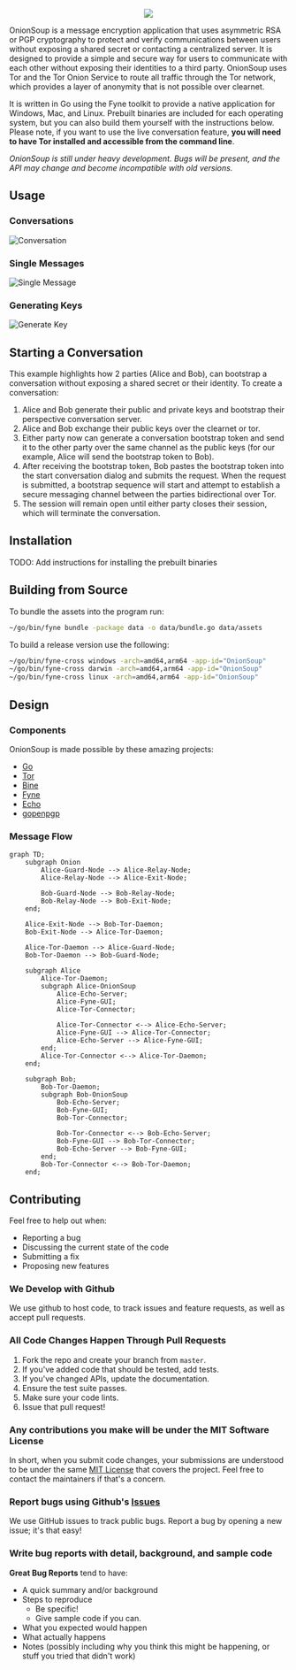 <p align="center">
  <img src="./docs/logo.png">
</p>

OnionSoup is a message encryption application that uses asymmetric RSA or PGP cryptography to protect and verify communications between users without exposing a shared secret or contacting a centralized server.  It is designed to provide a simple and secure way for users to communicate with each other without exposing their identities to a third party. OnionSoup uses Tor and the Tor Onion Service to route all traffic through the Tor network, which provides a layer of anonymity that is not possible over clearnet. 

It is written in Go using the Fyne toolkit to provide a native application for Windows, Mac, and Linux. Prebuilt binaries are included for each operating system, but you can also build them yourself with the instructions below. Please note, if you want to use the live conversation feature, **you will need to have Tor installed and accessible from the command line**.

*OnionSoup is still under heavy development. Bugs will be present, and the API may change and become incompatible with old versions.*
## Usage

### Conversations
![Conversation](docs/conversation.gif)

### Single Messages
![Single Message](docs/single_message.gif)

### Generating Keys 
![Generate Key](docs/generate_key.gif)

## Starting a Conversation
This example highlights how 2 parties (Alice and Bob), can bootstrap a conversation without exposing a shared secret or their identity. To create a conversation:
1. Alice and Bob generate their public and private keys and bootstrap their perspective conversation server.
2. Alice and Bob exchange their public keys over the clearnet or tor. 
3. Either party now can generate a conversation bootstrap token and send it to the other party over the same channel as the public keys (for our example, Alice will send the bootstrap token to Bob).
4. After receiving the bootstrap token, Bob pastes the bootstrap token into the start conversation dialog and submits the request. When the request is submitted, a bootstrap sequence will start and attempt to establish a secure messaging channel between the parties bidirectional over Tor. 
5. The session will remain open until either party closes their session, which will terminate the conversation.

## Installation
TODO: Add instructions for installing the prebuilt binaries

## Building from Source

To bundle the assets into the program run:
```bash
~/go/bin/fyne bundle -package data -o data/bundle.go data/assets
```

To build a release version use the following:
```bash
~/go/bin/fyne-cross windows -arch=amd64,arm64 -app-id="OnionSoup"
~/go/bin/fyne-cross darwin -arch=amd64,arm64 -app-id="OnionSoup"
~/go/bin/fyne-cross linux -arch=amd64,arm64 -app-id="OnionSoup"
```


## Design

### Components
OnionSoup is made possible by these amazing projects:
- [Go](https://go.dev/)
- [Tor](https://www.torproject.org/)
- [Bine](https://github.com/cretz/bine)
- [Fyne](https://fyne.io/)
- [Echo](https://echo.labstack.com/)
- [gopenpgp](https://github.com/ProtonMail/gopenpgp)

### Message Flow
```mermaid
graph TD;
    subgraph Onion
        Alice-Guard-Node --> Alice-Relay-Node;
        Alice-Relay-Node --> Alice-Exit-Node;

        Bob-Guard-Node --> Bob-Relay-Node;
        Bob-Relay-Node --> Bob-Exit-Node;
    end;

    Alice-Exit-Node --> Bob-Tor-Daemon;
    Bob-Exit-Node --> Alice-Tor-Daemon;

    Alice-Tor-Daemon --> Alice-Guard-Node;
    Bob-Tor-Daemon --> Bob-Guard-Node;

    subgraph Alice
        Alice-Tor-Daemon;
        subgraph Alice-OnionSoup
            Alice-Echo-Server;
            Alice-Fyne-GUI;
            Alice-Tor-Connector;

            Alice-Tor-Connector <--> Alice-Echo-Server;
            Alice-Fyne-GUI --> Alice-Tor-Connector;
            Alice-Echo-Server --> Alice-Fyne-GUI;
        end;
        Alice-Tor-Connector <--> Alice-Tor-Daemon;
    end;

    subgraph Bob; 
        Bob-Tor-Daemon;
        subgraph Bob-OnionSoup
            Bob-Echo-Server;
            Bob-Fyne-GUI;
            Bob-Tor-Connector;

            Bob-Tor-Connector <--> Bob-Echo-Server;
            Bob-Fyne-GUI --> Bob-Tor-Connector;
            Bob-Echo-Server --> Bob-Fyne-GUI;
        end;
        Bob-Tor-Connector <--> Bob-Tor-Daemon;
    end;
```

## Contributing
Feel free to help out when:

- Reporting a bug
- Discussing the current state of the code
- Submitting a fix
- Proposing new features

### We Develop with Github
We use github to host code, to track issues and feature requests, as well as accept pull requests.

### All Code Changes Happen Through Pull Requests
1. Fork the repo and create your branch from `master`.
2. If you've added code that should be tested, add tests.
3. If you've changed APIs, update the documentation.
4. Ensure the test suite passes.
5. Make sure your code lints.
6. Issue that pull request!

### Any contributions you make will be under the MIT Software License
In short, when you submit code changes, your submissions are understood to be under the same [MIT License](http://choosealicense.com/licenses/mit/) that covers the project. Feel free to contact the maintainers if that's a concern.

### Report bugs using Github's [Issues](https://github.com/JustinTimperio/onionsoup/issues)
We use GitHub issues to track public bugs. Report a bug by opening a new issue; it's that easy!

### Write bug reports with detail, background, and sample code
**Great Bug Reports** tend to have:

- A quick summary and/or background
- Steps to reproduce
  - Be specific!
  - Give sample code if you can.
- What you expected would happen
- What actually happens
- Notes (possibly including why you think this might be happening, or stuff you tried that didn't work)